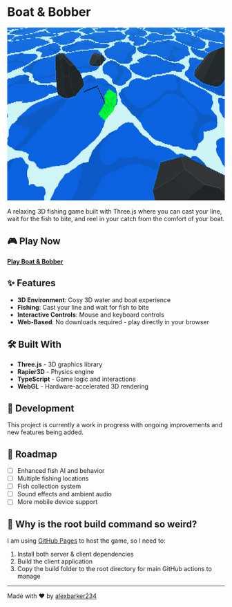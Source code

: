 # Boat & Bobber

<p align="center">
    <a href="https://lexalot.dev/boat-and-bobber">
        <img height="400px" src="https://raw.githubusercontent.com/alexbarker234/boat-and-bobber/main/assets/preview.png" alt="Preview">
    </a>
</p>

A relaxing 3D fishing game built with Three.js where you can cast your line, wait for the fish to bite, and reel in your catch from the comfort of your boat.

## 🎮 Play Now

[**Play Boat & Bobber**](https://lexalot.dev/boat-and-bobber)

## ✨ Features

- **3D Environment**: Cosy 3D water and boat experience
- **Fishing**: Cast your line and wait for fish to bite
- **Interactive Controls**: Mouse and keyboard controls
- **Web-Based**: No downloads required - play directly in your browser

## 🛠️ Built With

- **Three.js** - 3D graphics library
- **Rapier3D** - Physics engine
- **TypeScript** - Game logic and interactions
- **WebGL** - Hardware-accelerated 3D rendering

## 🚀 Development

This project is currently a work in progress with ongoing improvements and new features being added.

## 🎯 Roadmap

- [ ] Enhanced fish AI and behavior
- [ ] Multiple fishing locations
- [ ] Fish collection system
- [ ] Sound effects and ambient audio
- [ ] More mobile device support

## 🤔 Why is the root build command so weird?

I am using [GitHub Pages](https://github.com/alexbarker234/alexbarker234.github.io) to host the game, so I need to:
1. Install both server & client dependencies
2. Build the client application
3. Copy the build folder to the root directory for main GitHub actions to manage

---

Made with ❤️ by [alexbarker234](https://github.com/alexbarker234)
